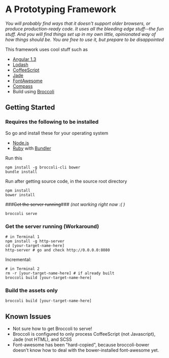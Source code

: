 # A Prototyping Framework #
*You will probably find ways that it doesn't support older browsers, or produce production-ready code. It uses all the bleeding edge stuff--the fun stuff. And you will find things set up in my own little, opinionated way of how things should be. You are free to use it, but prepare to be disappointed*

This framework uses cool stuff such as

- [Angular 1.3](https://angularjs.org/)
- [Lodash](https://angularjs.org/)
- [CoffeeScript](coffeescript.org)
- [Jade](http://jade-lang.com/)
- [FontAwesome](http://fontawesome.io/)
- [Compass](http://compass-style.org/)
- Build using [Broccoli](https://github.com/broccolijs/broccoli)

## Getting Started ##

### Requires the following to be installed ###
So go and install these for your operating system
- [Node.js](http://nodejs.org/)
- [Ruby](http://rubyinstaller.org/downloads/) with [Bundler](http://bundler.io/)

Run this

```
npm install -g broccoli-cli bower
bundle install
```

Run after getting source code, in the source root directory

```
npm install
bower install
```

###<del>Get the server running</del>###
*(not working right now :( )*

```
broccoli serve
```

### Get the server running (Workaround) ###
```
# in Terminal 1
npm install -g http-server
cd [your-target-name-here]
http-server # go and check http://0.0.0.0:8080
```

Incremental: 

```
# in Terminal 2
rm -r [your-target-name-here] # if already built
broccoli build [your-target-name-here]
```

### Build the assets only ###

```
broccoli build [your-target-name-here]
```

## Known Issues ##

- Not sure how to get Broccoli to serve!
- Broccoli is configured to only process CoffeeScript (not Javascript), Jade (not HTML), and SCSS
- Font-awesome has been "hard-copied", because broccoli-bower doesn't know how to deal with the bower-installed font-awesome yet.